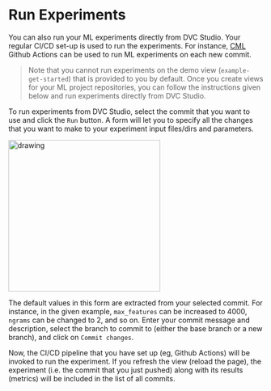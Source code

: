 # Run Experiments

You can also run your ML experiments directly from DVC Studio. Your regular
CI/CD set-up is used to run the experiments. For instance,
[CML](https://dvc.org/doc/cml) Github Actions can be used to run ML experiments
on each new commit.

> Note that you cannot run experiments on the demo view (`example-get-started`)
> that is provided to you by default. Once you create views for your ML project
> repositories, you can follow the instructions given below and run experiments
> directly from DVC Studio.

To run experiments from DVC Studio, select the commit that you want to use and
click the `Run` button. A form will let you to specify all the changes that you
want to make to your experiment input files/dirs and parameters.

<img src="/img/studio/cml.png" alt="drawing" width="300"/>

The default values in this form are extracted from your selected commit. For
instance, in the given example, `max_features` can be increased to 4000,
`ngrams` can be changed to 2, and so on. Enter your commit message and
description, select the branch to commit to (either the base branch or a new
branch), and click on `Commit changes`.

Now, the CI/CD pipeline that you have set up (eg, Github Actions) will be
invoked to run the experiment. If you refresh the view (reload the page), the
experiment (i.e. the commit that you just pushed) along with its results
(metrics) will be included in the list of all commits.
